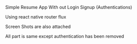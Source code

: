 Simple Resume App With out Login Signup (Authentications)

Using react native router flux

Screen Shots are also attached 

All part is same except authentication has been removed